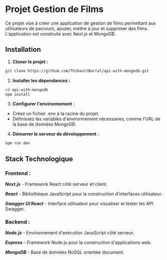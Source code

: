 # Projet Gestion de Films

Ce projet vise à créer une application de gestion de films permettant aux utilisateurs de parcourir, ajouter, mettre à jour et supprimer des films. L'application est construite avec Next.js et MongoDB.

## Installation

1. **Cloner le projet :**
```bash
git clone https://github.com/ThibaultBarral/api-with-mongodb.git
```

2. **Installer les dépendances :**
```bash
cd api-with-mongodb
npm install
```

3. **Configurer l'environnement** :

- Créez un fichier .env à la racine du projet.
- Définissez les variables d'environnement nécessaires, comme l'URL de la base de données MongoDB.

4. **Démarrer le serveur de développement** :
```bash
npm run dev
```

## Stack Technologique
### Frontend :

***Next.js*** - Framework React côté serveur et client.

***React*** - Bibliothèque JavaScript pour la construction d'interfaces utilisateur.

***Swagger UI React*** - Interface utilisateur pour visualiser et tester les API Swagger.

### Backend :

***Node.js*** - Environnement d'exécution JavaScript côté serveur.

***Express*** - Framework Node.js pour la construction d'applications web.

***MongoDB*** - Base de données NoSQL orientée document.